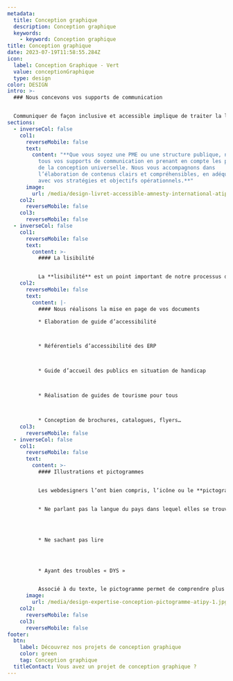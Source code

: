 ```yaml
---
metadata:
  title: Conception graphique
  description: Conception graphique
  keywords:
    - keyword: Conception graphique
title: Conception graphique
date: 2023-07-19T11:58:55.284Z
icon:
  label: Conception Graphique - Vert
  value: conceptionGraphique
  type: design
color: DESIGN
intro: >-
  ### Nous concevons vos supports de communication


  Communiquer de façon inclusive et accessible implique de traiter la lisibilité, la compréhension et la visibilité. Cela permet de toucher plus d’utilisateurs. Au delà des personnes en situation de handicap, une communication dite accessible peut s’adresser à plusieurs cibles.
sections:
  - inverseCol: false
    col1:
      reverseMobile: false
      text:
        content: "**Que vous soyez une PME ou une structure publique, nous réalisons
          tous vos supports de communication en prenant en compte les principes
          de la conception universelle. Nous vous accompagnons dans
          l’élaboration de contenus clairs et compréhensibles, en adéquation
          avec vos stratégies et objectifs opérationnels.**"
      image:
        url: /media/design-livret-accessible-amnesty-international-atipy-1.jpg
    col2:
      reverseMobile: false
    col3:
      reverseMobile: false
  - inverseCol: false
    col1:
      reverseMobile: false
      text:
        content: >-
          #### La lisibilité


          La **lisibilité** est un point important de notre processus de conception. Un document peu lisible génère une difficulté pour une personne âgée ou une personne malvoyante (myopie, astigmatisme, daltonisme…), et un manque de confort pour tous. C’est pourquoi, pour chaque support, nous pensons à utiliser un contraste suffisant (à partir du tableau de Paul Arthur et Romedi Passini), une typographie lisible, un interlettrage et un interlignage correctes.
    col2:
      reverseMobile: false
      text:
        content: |-
          #### Nous réalisons la mise en page de vos documents

          * Elaboration de guide d’accessibilité



          * Référentiels d’accessibilité des ERP



          * Guide d’accueil des publics en situation de handicap



          * Réalisation de guides de tourisme pour tous



          * Conception de brochures, catalogues, flyers…
    col3:
      reverseMobile: false
  - inverseCol: false
    col1:
      reverseMobile: false
      text:
        content: >-
          #### Illustrations et pictogrammes


          Les webdesigners l’ont bien compris, l’icône ou le **pictogramme** facilitent la compréhension rapide d’une information. Nous ne les voyons plus tellement ces signes ont intégrés notre quotidien. Ils sont une aide indispensables pour les personnes :


          * Ne parlant pas la langue du pays dans lequel elles se trouvent




          * Ne sachant pas lire




          * Ayant des troubles « DYS »


          Associé à du texte, le pictogramme permet de comprendre plus facilement l’information. Dans certains cas, il peut se substituer complètement au texte. Dans la mesure du possible, nous utiliserons des pictogrammes existants standardisés. Pourquoi ? La standardisation de ces signes implique qu’ils sont utilisés dans différents contextes. Une meilleure reconnaissance est donc possible car ils ont déjà été identifiés. Dans le cas de pictogrammes spécifiques, nous sont en mesure de les créer.
      image:
        url: /media/design-expertise-conception-pictogramme-atipy-1.jpg
    col2:
      reverseMobile: false
    col3:
      reverseMobile: false
footer:
  btn:
    label: Découvrez nos projets de conception graphique
    color: green
    tag: Conception graphique
  titleContact: Vous avez un projet de conception graphique ?
---
```

